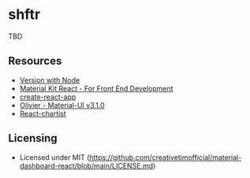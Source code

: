 # shftr
TBD

## Resources

- [Version with Node](https://github.com/creativetimofficial/material-dashboard-react-nodejs/tree/master/material-dashboard-react-app/src/views/Pages)
- [Material Kit React - For Front End Development](https://www.creative-tim.com/product/material-kit-react?ref=github-mdr-free)
- [create-react-app](https://github.com/facebook/create-react-app)
- [Olivier - Material-UI v3.1.0](https://github.com/mui-org/material-ui)
- [React-chartist](https://github.com/fraserxu/react-chartist)

## Licensing
- Licensed under MIT (https://github.com/creativetimofficial/material-dashboard-react/blob/main/LICENSE.md)

